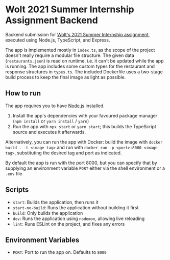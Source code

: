 # Wolt 2021 Summer Internship Assignment Backend
Backend submission for [Wolt's 2021 Summer Internship assignment](https://github.com/woltapp/summer2021-internship), executed using Node.js, TypeScript, and Express.

The app is implemented mostly in `index.ts`, as the scope of the project doesn't really require a modular file structure. The given data (`restaurants.json`) is read on runtime, i.e. it can't be updated while the app is running. The app includes some custom types for the restaurant and response structures in `types.ts`. The included Dockerfile uses a two-stage build process to keep the final image as light as possible.

## How to run
The app requires you to have [Node.js](https://nodejs.org/) installed.

1) Install the app's dependencies with your favoured package manager (`npm install` or `yarn install` / `yarn`)
2) Run the app with `npx start` or `yarn start`; this builds the TypeScript source and executes it afterwards.

Alternatively, you can run the app with Docker: build the image with `docker build . -t <image tag>` and run with `docker run -p <port>:8000 <image tag>`, substituting the desired tag and port as indicated.

By default the app is run with the port 8000, but you can specify that by supplying an environment variable `PORT` either via the shell environment or a `.env` file

## Scripts
 - `start`: Builds the application, then runs it
 - `start-no-build`: Runs the application without building it first
 - `build`: Only builds the application
 - `dev`: Runs the application using `nodemon`, allowing live reloading
 - `lint`: Runs ESLint on the project, and fixes any errors

## Environment Variables
 - `PORT`: Port to run the app on. Defaults to `8000`